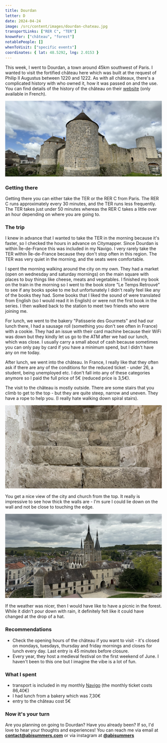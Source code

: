 ```yaml
---
title: Dourdan
letter: D
date: 2024-04-24
image: /src/content/images/dourdan-chateau.jpg
transportLinks: ["RER C", "TER"]
knownFor: ["château", "forest"]
notablePeople: []
whenToVisit: ["specific events"]
coordinates: { lat: 48.5292, lng: 2.0153 }
---
```


This week, I went to Dourdan, a town around 45km southwest of Paris. I wanted to visit the fortified château here which was built at the request of Philip II Augustus between 1220 and 1222. As with all châteaux, there's a complicated history with who owned it, how it was passed on and the use. You can find details of the history of the château on their [website](https://chateau.dourdan.fr/decouvrir/le-chateau-fort/) (only available in French).

![Dourdan château](../images/dourdan-chateau.jpg)

### Getting there

Getting there you can either take the TER or the RER C from Paris. The RER C runs approximately every 30 minutes, and the TER runs less frequently. The TER takes just under 50 minutes whereas the RER C takes a little over an hour depending on where you are going to.

### The trip

I knew in advance that I wanted to take the TER in the morning because it's faster, so I checked the hours in advance on Citymapper. Since Dourdan is within Île-de-France this was included in my Navigo. I very rarely take the TER within Île-de-France because they don't stop often in this region. The TER was very quiet in the morning, and the seats were comfortable.

I spent the morning walking around the city on my own. They had a market (open on wednesday and saturday mornings) on the main square with places to buy things like cheese, meats and vegetables. I finished my book on the train in the morning so I went to the book store "Le Temps Retrouvé" to see if any books spoke to me but unfortunately I didn't really feel like any of the books they had. Some books that I liked the sound of were translated from English (so I would read it in English) or were not the first book in the series. I then walked back to the station to meet two friends who were joining me.

For lunch, we went to the bakery "Patisserie des Gourmets" and had our lunch there, I had a sausage roll (something you don't see often in France) with a cookie. They had an issue with their card machine because their WiFi was down but they kindly let us go to the ATM after we had our lunch, which was close. I usually carry a small about of cash because sometimes you can only pay by card if you have a minimum spend, but I didn't have any on me today.

After lunch, we went into the château. In France, I really like that they often ask if there are any of the conditions for the reduced ticket - under 26, a student, being unemployed etc. I don't fall into any of these categories anymore so I paid the full price of 5€ (reduced price is 3,5€).

The visit to the château is mostly outside. There are some stairs that you climb to get to the top - but they are quite steep, narrow and uneven. They have a rope to help you. (I really hate walking down spiral stairs).

![Dourdan château stairs](../images/dourdan-chateau-stairs.jpg)

You get a nice view of the city and church from the top. It really is impressive to see how thick the walls are - I'm sure I could lie down on the wall and not be close to touching the edge.

![Dourdan château stairs](../images/dourdan-church-view.jpg)

If the weather was nicer, then I would have like to have a picnic in the forest. While it didn't pour down with rain, it definitely felt like it could have changed at the drop of a hat.

### Recommendations

- Check the opening hours of the château if you want to visit - it's closed on mondays, tuesdays, thursday and friday mornings and closes for lunch every day. Last entry is 45 minutes before closure.
- Every year, they host a medieval festival on the first weekend of June. I haven't been to this one but I imagine the vibe is a lot of fun.

### What I spent

- transport is included in my monthly [Navigo](/articles/navigo) (the monthly ticket costs 86,40€)
- I had lunch from a bakery which was 7,30€
- entry to the château cost 5€

### Now it's your turn

Are you planning on going to Dourdan? Have you already been? If so, I'd love to hear your thoughts and experiences! You can reach me via email at **[contact@abisummers.com](mailto:contact@abisummers.com)** or via instagram at **[@abisummers](https://www.instagram.com/abisummers/)**
